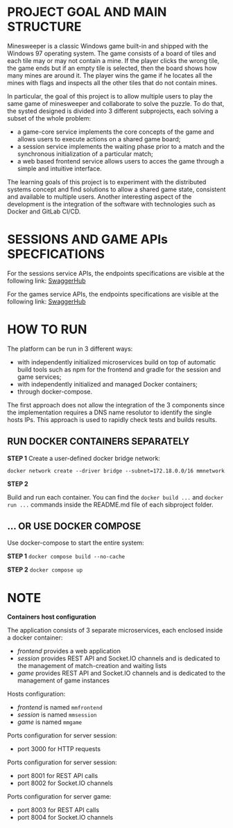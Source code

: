 # PROJECT GOAL AND MAIN STRUCTURE

Minesweeper is a classic Windows game built-in and shipped with the Windows 97 operating system. The game consists of a board of tiles and each tile may or may not contain a mine. If the player clicks the wrong tile, the game ends but if an empty tile is selected, then the board shows how many mines are around it. The player wins the game if he locates all the mines with flags and inspects all the other tiles that do not contain mines.

In particular, the goal of this project is to allow multiple users to play the same game of minesweeper and collaborate to solve the puzzle. To do that, the systed designed is divided into 3 different subprojects, each solving a subset of the whole problem:
- a game-core service implements the core concepts of the game and allows users to execute actions on a shared game board;
- a session service implements the waiting phase prior to a match and the synchronous initialization of a particular match;
- a web based frontend service allows users to acces the game through a simple and intuitive interface.

The learning goals of this project is to experiment with the distributed systems concept and find solutions to allow a shared game state, consistent and available to multiple users. Another interesting aspect of the development is the integration of the software with technologies such as Docker and GitLab CI/CD.

# SESSIONS AND GAME APIs SPECFICATIONS
For the sessions service APIs, the endpoints specifications are visible at the following link:
[SwaggerHub](https://app.swaggerhub.com/apis/fmuratori/multiplayer-minesweeper-sessions-service/1.0.0)

For the games service APIs, the endpoints specifications are visible at the following link:
[SwaggerHub](https://app.swaggerhub.com/apis/fmuratori/multiplayer-minesweeper-game-service/1.0.0)
# HOW TO RUN

The platform can be run in 3 different ways:
- with independently initialized microservices build on top of automatic build tools such as npm for the frontend and gradle for the session and game services;
- with independently initialized and managed Docker containers;
- through docker-compose.

The first approach does not allow the integration of the 3 components since the implementation requires a DNS name resolutor to identify the single hosts IPs. This approach is used to rapidly check tests and builds results.    

## RUN DOCKER CONTAINERS SEPARATELY

**STEP 1**
Create a user-defined docker bridge network:

`
docker network create --driver bridge --subnet=172.18.0.0/16 mmnetwork
`

**STEP 2**

Build and run each container. You can find the `docker build ...` and `docker run ...` commands inside the README.md file of each sibproject folder.  


## ... OR USE DOCKER COMPOSE

Use docker-compose to start the entire system:

**STEP 1**
`
docker compose build --no-cache
`

**STEP 2**
`
docker compose up
`

# NOTE

**Containers host configuration**

The application consists of 3 separate microservices, each enclosed inside a docker container:
- *frontend* provides a web application
- *session* provides REST API and Socket.IO channels and is dedicated to the management of match-creation and waiting lists
- *game* provides REST API and Socket.IO channels and is dedicated to the management of game instances

Hosts configuration:
- *frontend* is named `mmfrontend`
- *session* is named `mmsession`
- *game* is named `mmgame`

Ports configuration for server session:
- port 3000 for HTTP requests

Ports configuration for server session:
- port 8001 for REST API calls
- port 8002 for Socket.IO channels

Ports configuration for server game:
- port 8003 for REST API calls
- port 8004 for Socket.IO channels


